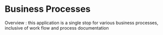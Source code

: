 # Business Processes

Overview : this application is a single stop for various business processes, inclusive of work flow and process documentation